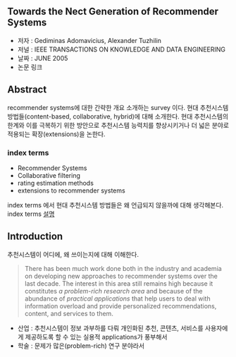 ## Towards the Nect Generation of Recommender Systems

- 저자 : Gediminas Adomavicius, Alexander Tuzhilin
- 저널 : IEEE TRANSACTIONS ON KNOWLEDGE AND DATA ENGINEERING
- 날짜 : JUNE 2005
- 논문 링크

## Abstract
recommender systems에 대한 간략한 개요 소개하는 survey 이다. 현대 추천시스템 방법들(content-based, collaborative, hybrid)에 대해 소개한다. 
현대 추천시스템의 한계와 이를 극복하기 위한 방안으로 추천시스템 능력치를 향상시키거나 더 넓은 분야로 적용되는 확장(extensions)을 논한다.

### index terms

- Recommender Systems
- Collaborative filtering
- rating estimation methods
- extensions to recommender systems

index terms 에서 현대 추천시스템 방법들은 왜 언급되지 않을까에 대해 생각해본다. index terms [설명](https://essayreview.co.kr/%EB%85%BC%EB%AC%B8%EC%97%90-%EC%A0%81%ED%95%A9%ED%95%9C-%ED%82%A4%EC%9B%8C%EB%93%9Ckeywords-%EC%84%A0%ED%83%9D-%EB%B0%A9%EB%B2%95/)

## Introduction
추천시스템이 어디에, 왜 쓰이는지에 대해 이해한다.
> There has been much work done both in the industry and academia on developing new approaches to recommender systems over the last decade.
> The interest in this area still remains high because it constitutes *a problem-rich research area* and because of the abundance of *practical applications* that help users to deal with information overload and provide personalized recommendations, content, and services to them.

+ 산업 : 추천시스템이 정보 과부하를 다뤄 개인화된 추천, 콘텐츠, 서비스를 사용자에게 제공하도록 할 수 있는 실용적 applications가 풍부해서
+ 학술 : 문제가 많은(problem-rich) 연구 분야라서

